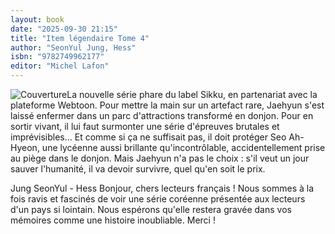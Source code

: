 ```yaml
---
layout: book
date: "2025-09-30 21:15"
title: "Item légendaire Tome 4"
author: "SeonYul Jung, Hess"
isbn: "9782749962177"
editor: "Michel Lafon"
---
```

![Couverture](/img/9782749962177.jpeg)La nouvelle série phare du label Sikku, en partenariat avec la plateforme Webtoon.
Pour mettre la main sur un artefact rare, Jaehyun s'est laissé enfermer dans un parc d'attractions transformé en donjon. Pour en sortir vivant, il lui faut surmonter une série d'épreuves brutales et imprévisibles... Et comme si ça ne suffisait pas, il doit protéger Seo Ah- Hyeon, une lycéenne aussi brillante qu'incontrôlable, accidentellement prise au piège dans le donjon. Mais Jaehyun n'a pas le choix : s'il veut un jour sauver l'humanité, il va devoir survivre, quel qu'en soit le prix.

Jung SeonYul - Hess
Bonjour, chers lecteurs français ! Nous sommes à la fois ravis et fascinés de voir une série coréenne présentée aux lecteurs d'un pays si lointain. Nous espérons qu'elle restera gravée dans vos mémoires comme une histoire inoubliable. Merci !